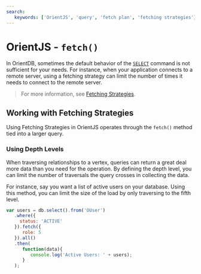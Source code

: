 ```yaml
---
search:
   keywords: ['OrientJS', 'query', 'fetch plan', 'fetching strategies']
---
```


# OrientJS - `fetch()`

In OrientDB, sometimes the default behavior of the [`SELECT`](SQL-Query.md) command is not sufficient for your needs.  For instance, when your application connects to a remote server, using a fetching strategy can limit the number of times it needs to connect to the remote server.

>For more information, see [Fetching Strategies](Fetching-Strategies.md).


## Working with Fetching Strategies

Using Fetching Strategies in OrientJS operates through the `fetch()` method tied into a larger query.

### Using Depth Levels

When traversing relationships to a vertex, queries can return a great deal more data than you need for the operation.  By defining the depth level, you can limit the number of traversals the query crosses in collecting the data.

For instance, say you want a list of active users on your database.  Using this method, you can limit the size of the load by only traversing to the fifth level.

```js
var users = db.select().from('OUser')
   .where({
     status: 'ACTIVE'
   }).fetch({
      role: 5
   }).all()
   .then(
      function(data){
         console.log('Active Users: ' + users);
      }
   );
```



